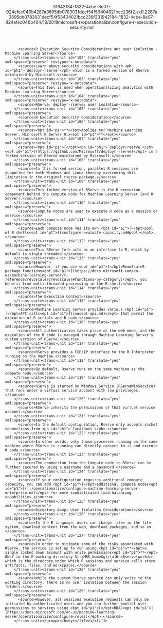 <?xml version="1.0"?><xliff version="1.2" xmlns="urn:oasis:names:tc:xliff:document:1.2" xmlns:xsi="http://www.w3.org/2001/XMLSchema-instance" xsi:schemaLocation="urn:oasis:names:tc:xliff:document:1.2 xliff-core-1.2-transitional.xsd"><file datatype="xml" original="configure-r-execution-security.md" source-language="en-US" target-language="en-US"><header><tool tool-id="mdxliff" tool-name="mdxliff" tool-version="1.0-d1654b2" tool-company="Microsoft" /><xliffext:skl_file_name xmlns:xliffext="urn:microsoft:content:schema:xliffextensions">31942184-1832-4cbe-8e07-924efec046b4287a3695db0783031decf54f53404021bcc236f2.skl</xliffext:skl_file_name><xliffext:version xmlns:xliffext="urn:microsoft:content:schema:xliffextensions">1.2</xliffext:version><xliffext:ms.openlocfilehash xmlns:xliffext="urn:microsoft:content:schema:xliffextensions">287a3695db0783031decf54f53404021bcc236f2</xliffext:ms.openlocfilehash><xliffext:ms.sourcegitcommit xmlns:xliffext="urn:microsoft:content:schema:xliffextensions">31942184-1832-4cbe-8e07-924efec046b4</xliffext:ms.sourcegitcommit><xliffext:ms.lasthandoff xmlns:xliffext="urn:microsoft:content:schema:xliffextensions">04/18/2019</xliffext:ms.lasthandoff><xliffext:ms.openlocfilepath xmlns:xliffext="urn:microsoft:content:schema:xliffextensions">microsoft-r\operationalize\configure-r-execution-security.md</xliffext:ms.openlocfilepath></header><body><group id="content" extype="content"><trans-unit id="101" translate="yes" xml:space="preserve" restype="x-metadata">
          <source>R Execution Security Considerations and user isolation - Machine Learning Server</source>
        </trans-unit><trans-unit id="102" translate="yes" xml:space="preserve" restype="x-metadata">
          <source>Learn about security considerations with <ph id="ph1">`deployr-rserve`</ph> which is a forked version of RServe maintained by Microsoft.</source>
        </trans-unit><trans-unit id="103" translate="yes" xml:space="preserve" restype="x-metadata">
          <source>This tool is used when operationalizing analytics with Machine Learning Server</source>
        </trans-unit><trans-unit id="104" translate="yes" xml:space="preserve" restype="x-metadata">
          <source>RServe; deployr-rserve; user isolation</source>
        </trans-unit><trans-unit id="105" translate="yes" xml:space="preserve">
          <source>R Execution Security Considerations</source>
        </trans-unit><trans-unit id="106" translate="yes" xml:space="preserve">
          <source><bpt id="p1">**</bpt>Applies to: Machine Learning Server, Microsoft R Server 9.x<ept id="p1">**</ept></source>
        </trans-unit><trans-unit id="107" translate="yes" xml:space="preserve">
          <source><bpt id="p1">[</bpt><ph id="ph1">`deployr-rserve`</ph><ept id="p1">](https://github.com/Microsoft/deployr-rserve)</ept> is a forked version of RServe maintained by Microsoft.</source>
        </trans-unit><trans-unit id="108" translate="yes" xml:space="preserve">
          <source>In this forked version, parallel R sessions are supported for both Windows and Linux thereby overcoming this limitation in the original rserve package.</source>
        </trans-unit><trans-unit id="109" translate="yes" xml:space="preserve">
          <source>This forked version of RServe is the R execution component behind the compute node for Machine Learning Server (and R Server).</source>
        </trans-unit><trans-unit id="110" translate="yes" xml:space="preserve">
          <source>Compute nodes are used to execute R code as a session or service.</source>
        </trans-unit><trans-unit id="111" translate="yes" xml:space="preserve">
          <source>Each compute node has its own <bpt id="p1">[</bpt>pool of R shells<ept id="p1">](configure-evaluate-capacity.md#pool)</ept>.</source>
        </trans-unit><trans-unit id="112" translate="yes" xml:space="preserve">
          <source>This RServe fork acts as an interface to R, which by default is single threaded.</source>
        </trans-unit><trans-unit id="113" translate="yes" xml:space="preserve">
          <source>However, if you use <bpt id="p1">[</bpt>RevoScaleR package functions<ept id="p1">](https://docs.microsoft.com/en-us/machine-learning-server/r-reference/revoscaler/revoscaler#functions-by-category)</ept>, you benefit from multi-threaded processing in the R shell.</source>
        </trans-unit><trans-unit id="114" translate="yes" xml:space="preserve">
          <source>The Execution Context</source>
        </trans-unit><trans-unit id="115" translate="yes" xml:space="preserve">
          <source>Machine Learning Server provides various <bpt id="p1">[</bpt>API calls<ept id="p1">](concept-api.md)</ept> that permit the execution of R scripts and R code.</source>
        </trans-unit><trans-unit id="116" translate="yes" xml:space="preserve">
          <source>All authentication takes place on the web node, and the execution of the R code is managed through Machine Learning Server's custom version of RServe.</source>
        </trans-unit><trans-unit id="117" translate="yes" xml:space="preserve">
          <source>RServe provides a TCP/IP interface to the R Interpreter running on the machine.</source>
        </trans-unit><trans-unit id="118" translate="yes" xml:space="preserve">
          <source>By default, Rserve runs on the same machine as the compute node.</source>
        </trans-unit><trans-unit id="119" translate="yes" xml:space="preserve">
          <source>RServe is started by Windows Service (RServeWinService) that runs under a virtual service account with low privileges.</source>
        </trans-unit><trans-unit id="120" translate="yes" xml:space="preserve">
          <source>RServe inherits the permissions of that virtual service account.</source>
        </trans-unit><trans-unit id="121" translate="yes" xml:space="preserve">
          <source>In the default configuration, Rserve only accepts socket connections from <ph id="ph1">`localhost`</ph>.</source>
        </trans-unit><trans-unit id="122" translate="yes" xml:space="preserve">
          <source>In other words, only those processes running on the same machine where RServe is running can directly connect to it and execute R code.</source>
        </trans-unit><trans-unit id="123" translate="yes" xml:space="preserve">
          <source>The connection from the Compute node to RServe can be further secured by using a username and a password.</source>
        </trans-unit><trans-unit id="124" translate="yes" xml:space="preserve">
          <source>If your configuration requires additional compute capacity, you can add <bpt id="p1">[</bpt>additional compute nodes<ept id="p1">](../operationalize/configure-machine-learning-server-enterprise.md)</ept> for more sophisticated load-balancing capabilities.</source>
        </trans-unit><trans-unit id="125" translate="yes" xml:space="preserve">
          <source>Directory &amp; User Isolation Considerations</source>
        </trans-unit><trans-unit id="126" translate="yes" xml:space="preserve">
          <source>In the R language, users can change files in the file system, download content from the web, download packages, and so on.</source>
        </trans-unit><trans-unit id="127" translate="yes" xml:space="preserve">
          <source>In order to mitigate some of the risks associated with RServe, the service is set up to run using <bpt id="p1">**</bpt>a single locked down account with write permissions<ept id="p1">**</ept> ONLY to the R working directory &lt;MRS_home&gt;\o16n\Rserve\workdir, which is the directory under which R sessions and service calls store artifacts, files, and workspaces.</source>
        </trans-unit><trans-unit id="128" translate="yes" xml:space="preserve">
          <source>While the custom Rserve service can only write to the working directory, there is no user isolation between the session folders.</source>
        </trans-unit><trans-unit id="129" translate="yes" xml:space="preserve">
          <source>However, all sessions execution requests can only be initiated by authenticated users and you can further control user permissions to services using <bpt id="p1">[</bpt>RBAC<ept id="p1">](https://docs.microsoft.com/en-us/machine-learning-server/operationalize/configure-roles)</ept>.</source>
        </trans-unit></group></body></file></xliff>
